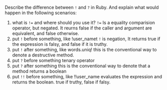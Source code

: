 Describe the difference between `!` and `?` in Ruby. And explain what would happen in the following scenarios:

1. what is `!=` and where should you use it?
  `!=` Is a equality comparision operator, but negated.  It reurns false if the caller and argument are equivalent, and false otherwise.
2. put `!` before something, like !user_namet
  `!` is negation, It returns true if the expression is falsy, and false if it is truthy.
3. put `!` after something, like words.uniq!
  this is the conventional way to denote a destructive method.
4. put `?` before something
  tenary operator
5. put `?` after something
  this is the conventional way to denote that a method returns a boolean
6. put `!!` before something, like !!user_name
   evaluates the expression and returns the boolean. true if truthy, false if falsy.

